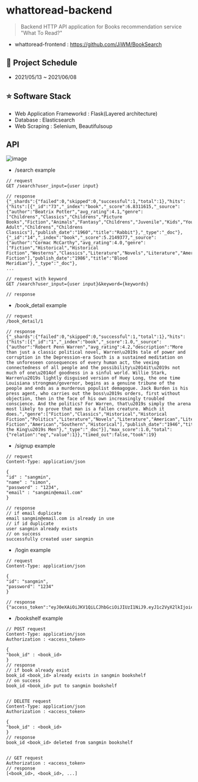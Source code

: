 # whattoread-backend
> Backend HTTP API application for Books recommendation service "What To Read?"

- whattoread-frontend : https://github.com/JiWM/BookSearch


## 📅 Project Schedule
- 2021/05/13 ~ 2021/06/08 

## ⭐ Software Stack
- Web Application Frameworkd : Flask(Layered architecture)
- Database : Elasticsearch
- Web Scraping : Selenium, Beautifulsoup

## API
![image](https://user-images.githubusercontent.com/68796085/120313846-83544680-c315-11eb-9cd1-4dd774bc669e.png)


- /search example

```
// request
GET /search?user_input={user input}

// response
{"_shards":{"failed":0,"skipped":0,"successful":1,"total":1},"hits":{"hits":[{"_id":"73","_index":"book","_score":6.8311615,"_source":{"author":"Beatrix Potter","avg_rating":4.1,"genre":["Childrens","Classics","Childrens","Picture Books","Fiction","Animals","Fantasy","Childrens","Juvenile","Kids","Young Adult","Childrens","Childrens Classics"],"publish_date":"1960","title":"Rabbit"},"_type":"_doc"},{"_id":"14","_index":"book","_score":5.2149377,"_source":{"author":"Cormac McCarthy","avg_rating":4.0,"genre":["Fiction","Historical","Historical Fiction","Westerns","Classics","Literature","Novels","Literature","American","Horror","Historical","Literary Fiction"],"publish_date":"1986","title":"Blood Meridian"},"_type":"_doc"},
...

// request with keyword
GET /search?user_input={user input}&keyword={keywords}

// response

```

- /book_detail example

```
// request
/book_detail/1

// response
{"_shards":{"failed":0,"skipped":0,"successful":1,"total":1},"hits":{"hits":[{"_id":"1","_index":"book","_score":1.0,"_source":{"author":"Robert Penn Warren","avg_rating":4.2,"description":"More than just a classic political novel, Warren\u2019s tale of power and corruption in the Depression-era South is a sustained meditation on the unforeseen consequences of every human act, the vexing connectedness of all people and the possibility\u2014it\u2019s not much of one\u2014of goodness in a sinful world. Willie Stark, Warren\u2019s lightly disguised version of Huey Long, the one time Louisiana strongman/governor, begins as a genuine tribune of the people and ends as a murderous populist demagogue. Jack Burden is his press agent, who carries out the boss\u2019s orders, first without objection, then in the face of his own increasingly troubled conscience. And the politics? For Warren, that\u2019s simply the arena most likely to prove that man is a fallen creature. Which it does.","genre":["Fiction","Classics","Historical","Historical Fiction","Politics","Literature","Novels","Literature","American","Literary Fiction","American","Southern","Historical"],"publish_date":"1946","title":"All the King\u2019s Men"},"_type":"_doc"}],"max_score":1.0,"total":{"relation":"eq","value":1}},"timed_out":false,"took":19}

```


- /signup example


```
// request
Content-Type: application/json

{
"id" : "sangmin",
"name" : "simon",
"password" : "1234",
"email" : "sangmin@email.com"
}

// response
// if email duplicate
email sangmin@email.com is already in use
// if id duplicate
user sangmin already exists
// on success
successfully created user sangmin
```


- /login example

```
// request
Content-Type: application/json

{
"id": "sangmin",
"password": "1234"
}

// response
{"access_token":"eyJ0eXAiOiJKV1QiLCJhbGciOiJIUzI1NiJ9.eyJ1c2VyX2lkIjoic2FuZ20xaW4iLCJleHAiOjE2MjIyMzI0NTN9.hIEQeWs70rBH7CToraJhTSzDDcsUMaNwEg6iwDVKhYw","user_id":"sangmin"}
```

- /bookshelf example

```
// POST request
Content-Type: application/json
Authorization : <access_token>

{
"book_id" : <book_id>
}
// response
// if book already exist
book_id <book_id> already exists in sangmin bookshelf
// on success
book_id <book_id> put to sangmin bookshelf


// DELETE request
Content-Type: application/json
Authorization : <access_token>

{
"book_id" : <book_id>
}
// response
book_id <book_id> deleted from sangmin bookshelf


// GET request
Authorization : <access_token>
// response
[<book_id>, <book_id>, ...]
```

